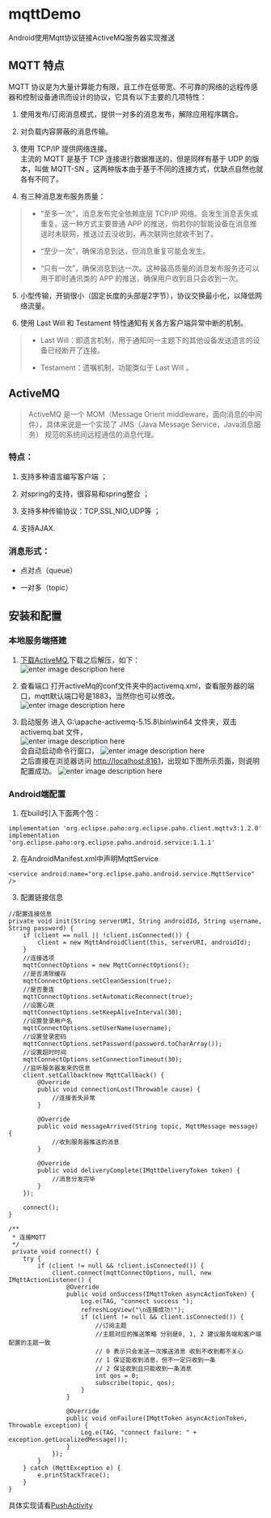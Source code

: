 
# mqttDemo  
 Android使用Mqtt协议链接ActiveMQ服务器实现推送  
  ## MQTT 特点  
  
MQTT 协议是为大量计算能力有限，且工作在低带宽、不可靠的网络的远程传感器和控制设备通讯而设计的协议，它具有以下主要的几项特性：  
  
1. 使用发布/订阅消息模式，提供一对多的消息发布，解除应用程序耦合。   
2. 对负载内容屏蔽的消息传输。  
  
3. 使用 TCP/IP 提供网络连接。    
主流的 MQTT 是基于 TCP 连接进行数据推送的，但是同样有基于 UDP 的版本，叫做 MQTT-SN 。这两种版本由于基于不同的连接方式，优缺点自然也就各有不同了。  
  
4. 有三种消息发布服务质量：  
  
> - “至多一次”，消息发布完全依赖底层 TCP/IP 网络。会发生消息丢失或重复。这一种方式主要普通 APP 的推送，倘若你的智能设备在消息推送时未联网，推送过去没收到，再次联网也就收不到了。  
>   
> - “至少一次”，确保消息到达，但消息重复可能会发生。    
>   
> - “只有一次”，确保消息到达一次。这种最高质量的消息发布服务还可以用于即时通讯类的 APP 的推送，确保用户收到且只会收到一次。  
  
5. 小型传输，开销很小（固定长度的头部是2字节），协议交换最小化，以降低网络流量。  
  
6. 使用 Last Will 和 Testament 特性通知有关各方客户端异常中断的机制。  
  
>- Last Will：即遗言机制，用于通知同一主题下的其他设备发送遗言的设备已经断开了连接。  
>  
>- Testament：遗嘱机制，功能类似于 Last Will 。  
  
## ActiveMQ  
  
>ActiveMQ  是一个 MOM（Message Orient middleware，面向消息的中间件），具体来说是一个实现了 JMS（Java Message Service，Java消息服务）  规范的系统间远程通信的消息代理。  
  
### 特点：  
  
1. 支持多种语言编写客户端 ；  
  
2. 对spring的支持，很容易和spring整合 ；  
  
3. 支持多种传输协议：TCP,SSL,NIO,UDP等 ；  
  
4. 支持AJAX.  
  
  
### 消息形式：  
  
- 点对点（queue）  
  
- 一对多（topic）  
  
## 安装和配置

### 本地服务端搭建
  
1. [下载ActiveMQ](http://activemq.apache.org/download.html),下载之后解压，如下：<br>
![enter image description here](https://github.com/wendyzheng96/mqttDemo/blob/master/image/process_1.png?raw=true)

2. 查看端口
打开activeMq的conf文件夹中的activemq.xml，查看服务器的端口，mqtt默认端口号是1883，当然你也可以修改。<br>
![enter image description here](https://github.com/wendyzheng96/mqttDemo/blob/master/image/process_5.png?raw=true)

3. 启动服务
进入 G:\apache-activemq-5.15.8\bin\win64 文件夹，双击 activemq.bat 文件，<br>
![enter image description here](https://github.com/wendyzheng96/mqttDemo/blob/master/image/process_2.png?raw=true)
<br>会自动启动命令行窗口，
![enter image description here](https://github.com/wendyzheng96/mqttDemo/blob/master/image/process_3.png?raw=true)
<br>之后直接在浏览器访问 [http://localhost:8161](http://localhost:8161)，出现如下图所示页面，则说明配置成功。
![enter image description here](https://github.com/wendyzheng96/mqttDemo/blob/master/image/process_4.png?raw=true)

### Android端配置

1. 在build引入下面两个包：
```
implementation 'org.eclipse.paho:org.eclipse.paho.client.mqttv3:1.2.0'
implementation 'org.eclipse.paho:org.eclipse.paho.android.service:1.1.1'
```

2. 在AndroidManifest.xml中声明MqttService
```
<service android:name="org.eclipse.paho.android.service.MqttService" />
```

3. 配置链接信息
```
//配置连接信息
private void init(String serverURI, String androidId, String username, String password) {
    if (client == null || !client.isConnected()) {
        client = new MqttAndroidClient(this, serverURI, androidId);
    }
    //连接选项
    mqttConnectOptions = new MqttConnectOptions();
    //是否清除缓存
    mqttConnectOptions.setCleanSession(true);
    //是否重连
	mqttConnectOptions.setAutomaticReconnect(true);
    //设置心跳
	mqttConnectOptions.setKeepAliveInterval(30);
    //设置登录用户名
	mqttConnectOptions.setUserName(username);
    //设置登录密码
	mqttConnectOptions.setPassword(password.toCharArray());
    //设置超时时间
	mqttConnectOptions.setConnectionTimeout(30);
    //监听服务器发来的信息
	client.setCallback(new MqttCallback() {
        @Override
        public void connectionLost(Throwable cause) {
            //连接丢失异常
        }

        @Override
        public void messageArrived(String topic, MqttMessage message) {
            //收到服务器推送的消息
        }

        @Override
        public void deliveryComplete(IMqttDeliveryToken token) {
            //消息分发完毕
        }
    });

    connect();
}

/**
 * 连接MQTT
 */
 private void connect() {
    try {
        if (client != null && !client.isConnected()) {
            client.connect(mqttConnectOptions, null, new IMqttActionListener() {
                @Override
                public void onSuccess(IMqttToken asyncActionToken) {
                    Log.e(TAG, "connect success ");
                    refreshLogView("\n连接成功!");
                    if (client != null && client.isConnected()) {
                        //订阅主题
                        //主题对应的推送策略 分别是0, 1, 2 建议服务端和客户端配置的主题一致
                        // 0 表示只会发送一次推送消息 收到不收到都不关心
                        // 1 保证能收到消息，但不一定只收到一条
                        // 2 保证收到且只能收到一条消息
                        int qos = 0;
                        subscribe(topic, qos);
                    }
                }

                @Override
                public void onFailure(IMqttToken asyncActionToken, Throwable exception) {
                    Log.e(TAG, "connect failure: " + exception.getLocalizedMessage());
                }
            });
        }
    } catch (MqttException e) {
        e.printStackTrace();
    }
}
```
具体实现请看[PushActivity](https://github.com/wendyzheng96/mqttDemo/blob/master/app/src/main/java/com/zyf/ws/ui/PushActivity.java)